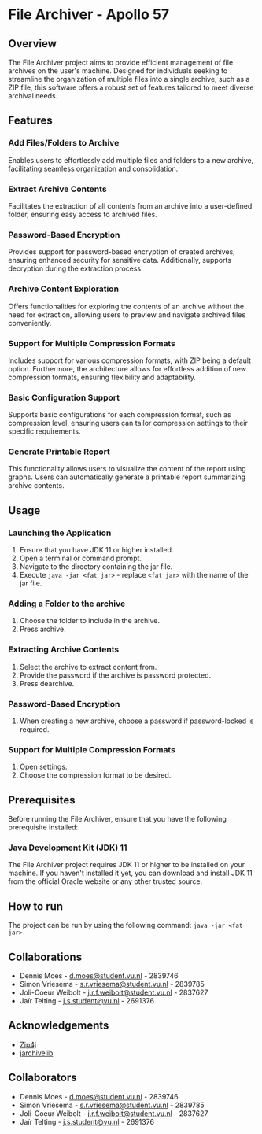 # File Archiver - Apollo 57

## Overview

The File Archiver project aims to provide efficient management of file archives on the user's machine.
Designed for individuals seeking to streamline the organization of multiple files into a single archive,
such as a ZIP file, this software offers a robust set of features tailored to meet diverse archival needs.

## Features

### Add Files/Folders to Archive

Enables users to effortlessly add multiple files and folders to a new archive,
facilitating seamless organization and consolidation.

### Extract Archive Contents

Facilitates the extraction of all contents from an archive into a user-defined folder,
ensuring easy access to archived files.

### Password-Based Encryption

Provides support for password-based encryption of created archives,
ensuring enhanced security for sensitive data. Additionally, supports decryption during the extraction process.

### Archive Content Exploration

Offers functionalities for exploring the contents of an archive without the need for extraction,
allowing users to preview and navigate archived files conveniently.

### Support for Multiple Compression Formats

Includes support for various compression formats, with ZIP being a default option.
Furthermore, the architecture allows for effortless addition of new compression formats, ensuring flexibility and adaptability.

### Basic Configuration Support

Supports basic configurations for each compression format, such as compression level,
ensuring users can tailor compression settings to their specific requirements.

### Generate Printable Report

This functionality allows users to visualize the content of the report using graphs.
Users can automatically generate a printable report summarizing archive contents.

## Usage

### Launching the Application

1. Ensure that you have JDK 11 or higher installed.
1. Open a terminal or command prompt.
1. Navigate to the directory containing the jar file.
1. Execute `java -jar <fat jar>` - replace `<fat jar>` with the name of the jar file.

### Adding a Folder to the archive

1. Choose the folder to include in the archive.
1. Press archive.

### Extracting Archive Contents

1. Select the archive to extract content from.
1. Provide the password if the archive is password protected.
1. Press dearchive.

### Password-Based Encryption

1. When creating a new archive, choose a password if password-locked is required.

### Support for Multiple Compression Formats

1. Open settings.
1. Choose the compression format to be desired.

## Prerequisites

Before running the File Archiver, ensure that you have the following prerequisite installed:

### Java Development Kit (JDK) 11

The File Archiver project requires JDK 11 or higher to be installed on your machine.
If you haven't installed it yet, you can download and install JDK 11 from the official Oracle website or any other trusted source.

## How to run

The project can be run by using the following command: `java -jar <fat jar>`

## Collaborations

- Dennis Moes - d.moes@student.vu.nl - 2839746
- Simon Vriesema - s.r.vriesema@student.vu.nl - 2839785
- Joli-Coeur Weibolt - j.r.f.weibolt@student.vu.nl - 2837627
- Jaïr Telting - j.s.student@vu.nl - 2691376

## Acknowledgements

- [Zip4j](https://github.com/srikanth-lingala/zip4j)
- [jarchivelib](https://github.com/thrau/jarchivelib?tab=readme-ov-file)

## Collaborators

- Dennis Moes - d.moes@student.vu.nl - 2839746
- Simon Vriesema - s.r.vriesema@student.vu.nl - 2839785
- Joli-Coeur Weibolt - j.r.f.weibolt@student.vu.nl - 2837627
- Jaïr Telting - j.s.student@vu.nl - 2691376
